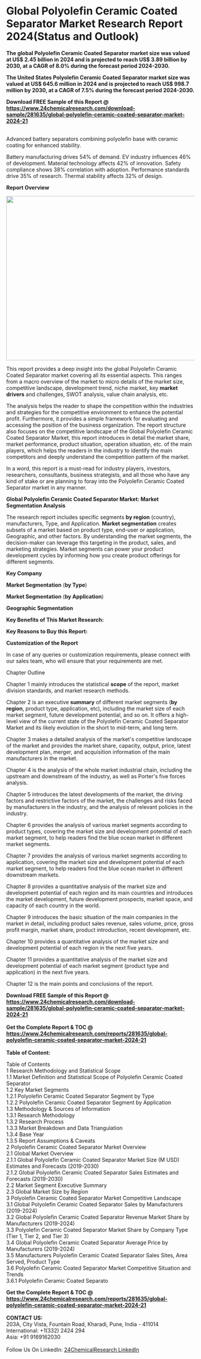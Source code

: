 <h1>Global Polyolefin Ceramic Coated Separator Market Research Report 2024(Status and Outlook)</h1><p><strong>The global Polyolefin Ceramic Coated Separator market size was valued at US$ 2.45 billion in 2024 and is projected to reach US$ 3.89 billion by 2030, at a CAGR of 8.0% during the forecast period 2024-2030.</strong></p><p>
</p><p><strong>The United States Polyolefin Ceramic Coated Separator market size was valued at US$ 645.6 million in 2024 and is projected to reach US$ 998.7 million by 2030, at a CAGR of 7.5% during the forecast period 2024-2030.</strong></p><div><b>Download FREE Sample of this Report @ 
            <a href="https://www.24chemicalresearch.com/download-sample/281635/global-polyolefin-ceramic-coated-separator-market-2024-21">
            https://www.24chemicalresearch.com/download-sample/281635/global-polyolefin-ceramic-coated-separator-market-2024-21</a></b></div><br><p>
</p><p>Advanced battery separators combining polyolefin base with ceramic coating for enhanced stability.</p><p>
</p><p>Battery manufacturing drives 54% of demand. EV industry influences 46% of development. Material technology affects 42% of innovation. Safety compliance shows 38% correlation with adoption. Performance standards drive 35% of research. Thermal stability affects 32% of design.</p><p>
</p><p><strong>Report Overview</strong></p><p>
</p><p><strong><img alt="" src="https://24chemicalresearch.com/assets/report-images/PolyolefinCeramic.png" style="height:439px; width:731px"></strong></p><p>
</p><p></p><p>
</p><p>This report provides a deep insight into the global Polyolefin Ceramic Coated Separator market covering all its essential aspects. This ranges from a macro overview of the market to micro details of the market size, competitive landscape, development trend, niche market, key <strong>market drivers</strong> and challenges, SWOT analysis, value chain analysis, etc.</p><p>
</p><p>The analysis helps the reader to shape the competition within the industries and strategies for the competitive environment to enhance the potential profit. Furthermore, it provides a simple framework for evaluating and accessing the position of the business organization. The report structure also focuses on the competitive landscape of the Global Polyolefin Ceramic Coated Separator Market, this report introduces in detail the market share, market performance, product situation, operation situation, etc. of the main players, which helps the readers in the industry to identify the main competitors and deeply understand the competition pattern of the market.</p><p>
</p><p>In a word, this report is a must-read for industry players, investors, researchers, consultants, business strategists, and all those who have any kind of stake or are planning to foray into the Polyolefin Ceramic Coated Separator market in any manner.</p><p>
</p><p><strong>Global Polyolefin Ceramic Coated Separator Market: Market Segmentation Analysis</strong></p><p>
</p><p>The research report includes specific segments <strong>by region</strong> (country), manufacturers, Type, and Application. <strong>Market segmentation</strong> creates subsets of a market based on product type, end-user or application, Geographic, and other factors. By understanding the market segments, the decision-maker can leverage this targeting in the product, sales, and marketing strategies. Market segments can power your product development cycles by informing how you create product offerings for different segments.</p><p>
</p><p><strong>Key Company</strong></p><p>
</p><p>
</p><p><strong>Market Segmentation</strong> (<strong>by Type</strong>)</p><p>
</p><p>
</p><p><strong>Market Segmentation</strong> (<strong>by Application</strong>)</p><p>
</p><p>
</p><p><strong>Geographic Segmentation</strong></p><p>
</p><p>
</p><p><strong>Key Benefits of This Market Research:</strong></p><p>
</p><p>
</p><p><strong>Key Reasons to Buy this Report:</strong></p><p>
</p><p>
</p><p><strong>Customization of the Report</strong></p><p>
</p><p>In case of any queries or customization requirements, please connect with our sales team, who will ensure that your requirements are met.</p><p>
</p><p>Chapter Outline</p><p>
</p><p>Chapter 1 mainly introduces the statistical <strong>scope</strong> of the report, market division standards, and market research methods.</p><p>
</p><p>Chapter 2 is an executive <strong>summary</strong> of different market segments (<strong>by region</strong>, product type, application, etc), including the market size of each market segment, future development potential, and so on. It offers a high-level view of the current state of the Polyolefin Ceramic Coated Separator Market and its likely evolution in the short to mid-term, and long term.</p><p>
</p><p>Chapter 3 makes a detailed analysis of the market's competitive landscape of the market and provides the market share, capacity, output, price, latest development plan, merger, and acquisition information of the main manufacturers in the market.</p><p>
</p><p>Chapter 4 is the analysis of the whole market industrial chain, including the upstream and downstream of the industry, as well as Porter's five forces analysis.</p><p>
</p><p>Chapter 5 introduces the latest developments of the market, the driving factors and restrictive factors of the market, the challenges and risks faced by manufacturers in the industry, and the analysis of relevant policies in the industry.</p><p>
</p><p>Chapter 6 provides the analysis of various market segments according to product types, covering the market size and development potential of each market segment, to help readers find the blue ocean market in different market segments.</p><p>
</p><p>Chapter 7 provides the analysis of various market segments according to application, covering the market size and development potential of each market segment, to help readers find the blue ocean market in different downstream markets.</p><p>
</p><p>Chapter 8 provides a quantitative analysis of the market size and development potential of each region and its main countries and introduces the market development, future development prospects, market space, and capacity of each country in the world.</p><p>
</p><p>Chapter 9 introduces the basic situation of the main companies in the market in detail, including product sales revenue, sales volume, price, gross profit margin, market share, product introduction, recent development, etc.</p><p>
</p><p>Chapter 10 provides a quantitative analysis of the market size and development potential of each region in the next five years.</p><p>
</p><p>Chapter 11 provides a quantitative analysis of the market size and development potential of each market segment (product type and application) in the next five years.</p><p>
</p><p>Chapter 12 is the main points and conclusions of the report.</p><div><b>Download FREE Sample of this Report @ 
            <a href="https://www.24chemicalresearch.com/download-sample/281635/global-polyolefin-ceramic-coated-separator-market-2024-21">
            https://www.24chemicalresearch.com/download-sample/281635/global-polyolefin-ceramic-coated-separator-market-2024-21</a></b></div><br><div><b>Get the Complete Report & TOC @ 
            <a href="https://www.24chemicalresearch.com/reports/281635/global-polyolefin-ceramic-coated-separator-market-2024-21">
            https://www.24chemicalresearch.com/reports/281635/global-polyolefin-ceramic-coated-separator-market-2024-21</a></b></div><br>
            <b>Table of Content:</b><p>Table of Contents<br />
 1 Research Methodology and Statistical Scope<br />
 1.1 Market Definition and Statistical Scope of Polyolefin Ceramic Coated Separator<br />
 1.2 Key Market Segments<br />
 1.2.1 Polyolefin Ceramic Coated Separator Segment by Type<br />
 1.2.2 Polyolefin Ceramic Coated Separator Segment by Application<br />
 1.3 Methodology & Sources of Information<br />
 1.3.1 Research Methodology<br />
 1.3.2 Research Process<br />
 1.3.3 Market Breakdown and Data Triangulation<br />
 1.3.4 Base Year<br />
 1.3.5 Report Assumptions & Caveats<br />
 2 Polyolefin Ceramic Coated Separator Market Overview<br />
 2.1 Global Market Overview<br />
 2.1.1 Global Polyolefin Ceramic Coated Separator Market Size (M USD) Estimates and Forecasts (2019-2030)<br />
 2.1.2 Global Polyolefin Ceramic Coated Separator Sales Estimates and Forecasts (2019-2030)<br />
 2.2 Market Segment Executive Summary<br />
 2.3 Global Market Size by Region<br />
 3 Polyolefin Ceramic Coated Separator Market Competitive Landscape<br />
 3.1 Global Polyolefin Ceramic Coated Separator Sales by Manufacturers (2019-2024)<br />
 3.2 Global Polyolefin Ceramic Coated Separator Revenue Market Share by Manufacturers (2019-2024)<br />
 3.3 Polyolefin Ceramic Coated Separator Market Share by Company Type (Tier 1, Tier 2, and Tier 3)<br />
 3.4 Global Polyolefin Ceramic Coated Separator Average Price by Manufacturers (2019-2024)<br />
 3.5 Manufacturers Polyolefin Ceramic Coated Separator Sales Sites, Area Served, Product Type<br />
 3.6 Polyolefin Ceramic Coated Separator Market Competitive Situation and Trends<br />
 3.6.1 Polyolefin Ceramic Coated Separato</p><div><b>Get the Complete Report & TOC @ 
            <a href="https://www.24chemicalresearch.com/reports/281635/global-polyolefin-ceramic-coated-separator-market-2024-21">
            https://www.24chemicalresearch.com/reports/281635/global-polyolefin-ceramic-coated-separator-market-2024-21</a></b></div><br><b>CONTACT US:</b><br>
            203A, City Vista, Fountain Road, Kharadi, Pune, India - 411014<br>
            International: +1(332) 2424 294<br>
            Asia: +91 9169162030 <br><br>
            Follow Us On LinkedIn: <a href="https://www.linkedin.com/company/24chemicalresearch/">24ChemicalResearch LinkedIn</a>